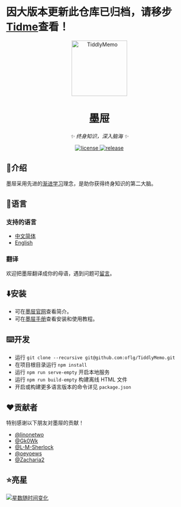 # 因大版本更新此仓库已归档，请移步[Tidme](https://github.com/oflg/Tidme)查看！

<p align="center">
  <a href="https://tiddlymemo.org/zh-Hans">
    <img src="https://tiddlymemo.org/icon.png" width="150" height="150" alt="TiddlyMemo">
  </a>
</p>

<div align="center">

# 墨屉

_✨ 终身知识，深入脑海 ✨_

</div>

<p align="center">
  <a href="https://github.com/oflg/TiddlyMemo/blob/master/LICENSE">
    <img src="https://img.shields.io/github/license/oflg/TiddlyMemo" alt="license">
  </a>
  <a href="https://github.com/oflg/TiddlyMemo/releases">
    <img src="https://img.shields.io/github/v/release/oflg/TiddlyMemo?color=5778d8&include_prereleases" alt="release">
  </a>
</p>

## 🦑介绍

墨屉采用先进的[渐进学习](https://help.supermemo.org/wiki/Incremental_learning)理念，是助你获得终身知识的第二大脑。

## 🎏语言

### 支持的语言

* [中文简体](https://github.com/oflg/TiddlyMemo/blob/master/README-zh-Hans.md)
* [English](https://github.com/oflg/TiddlyMemo/blob/master/README.md)

### 翻译

欢迎把墨屉翻译成你的母语，遇到问题可[留言](https://github.com/oflg/TiddlyMemo/issues)。

## ⬇️安装

* 可在[墨屉官网](https://tiddlymemo.org/zh-Hans)查看简介。
* 可在[墨屉手册](https://tiddlymemo.org/manual/zh-Hans)查看安装和使用教程。

## ⌨️开发

* 运行 `git clone --recursive git@github.com:oflg/TiddlyMemo.git`
* 在项目根目录运行 `npm install`
* 运行 `npm run serve-empty` 开启本地服务
* 运行 `npm run build-empty` 构建离线 HTML 文件
* 开启或构建更多语言版本的命令详见 `package.json`

## ❤️贡献者

特别感谢以下朋友对墨屉的贡献！

* [@linonetwo](https://github.com/linonetwo)
* [@Gk0Wk](https://github.com/Gk0Wk)
* [@L-M-Sherlock](https://github.com/L-M-Sherlock)
* [@oeyoews](https://github.com/oeyoews)
* [@Zacharia2](https://github.com/Zacharia2)

## ⭐亮星

[![星数随时间变化](https://starchart.cc/oflg/TiddlyMemo.svg)](https://github.com/oflg/TiddlyMemo/stargazers)
